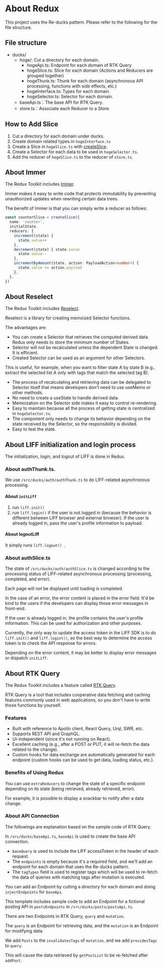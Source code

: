 # About Redux

This project uses the Re-ducks pattern. Please refer to the following for the file structure.

## File structure

- ducks/
  - hoge/: Cut a directory for each domain.
    - hogeApi.ts: Endpoint for each domain of RTK Query
    - hogeSlice.ts: Slice for each domain (Actions and Reducers are grouped together)
    - hogeThunk.ts: Thunk for each domain (asynchronous API processing, functions with side effects, etc.)
    - hogeInterface.ts: Types for each domain.
    - hogeSelector.ts: Selector for each domain.
  - baseApi.ts：The base API for RTK Query.
  - store.ts：Associate each Reducer to a Store.

## How to Add Slice

1. Cut a directory for each domain under ducks.
2. Create domain related types in `hogeInterface.ts` 
3. Create a Slice in `hogeSlice.ts` with [createSlice](https://redux-toolkit.js.org/api/createslice). 
4. Create a Selector for each data to be used in `hogeSelector.ts`. 
5. Add the reducer of `hogeSlice.ts` to the reducer of `store.ts`.

## About Immer

The Redux Toolkit includes [Immer](https://immerjs.github.io/immer/).

Immer makes it easy to write code that protects immutability by preventing unauthorized updates when rewriting certain data trees.

The benefit of Immer is that you can simply write a reducer as follows:

```typescript
const counterSlice = createSlice({
  name: 'counter',
  initialState,
  reducers: {
    increment(state) {
      state.value++
    },
    decrement(state) { state.value
      state.value--
    },
    incrementByAmount(state, action: PayloadAction<number>) {
      state.value += action.payload
    },
  },
})
```

## About Reselect

The Redux Toolkit includes [Reselect](https://github.com/reduxjs/reselect).

Reselect is a library for creating memoized Selector functions.

The advantages are:
- You can create a Selector that retrieves the computed derived data. Redux only needs to store the minimum number of States.
- Selector will not be recalculated unless the dependent State is changed. It is efficient.
- Created Selector can be used as an argument for other Selectors.

This is useful, for example, when you want to filter state A by state B (e.g., extract the selected list A only with tags that match the selected tag B).

- The process of recalculating and retrieving data can be delegated to Selector itself that means developers don't need to use useMemo or other methods.
- No need to create a useState to handle derived data.
- Memoization on the Selector side makes it easy to control re-rendering.
- Easy to maintain because all the process of getting state is centralized in `hogeSelector.ts`.
- The component only needs to change its behavior depending on the state received by the Selector, so the responsibility is divided.
- Easy to test the state.

## About LIFF initialization and login process

The initialization, login, and logout of LIFF is done in Redux.

### About authThunk.ts.

We use `/src/ducks/auth/authThunk.ts` to do LIFF-related asynchronous processing.

#### About `initLiff` 

1. run `liff.init()` 
2. run `liff.login()` if the user is not logged in (because the behavior is different between LIFF browser and external browser).
If the user is already logged in, pass the user's profile information to payload.

#### About logoutLiff

It simply runs `liff.logout() `.

### About authSlice.ts

The state of `/src/ducks/auth/authSlice.ts` is changed according to the processing status of LIFF-related asynchronous processing (processing, completed, and error).

Each page will not be displayed until loading is completed.

In the case of an error, the error content is placed in the error field. It'd be kind to the users if the developers can display those error messages in front-end.

If the user is already logged in, the profile contains the user's profile information. This can be used for authorization and other purposes.

Currently, the only way to update the access token in the LIFF SDK is to do `liff.init()` and `liff.logint()`, so the best way to determine the access token is to check the API response for errors.

Depending on the error content, it may be better to display error messages or dispatch `initLiff`.

## About RTK Query

The Redux Toolkit includes a feature called [RTK Query](https://redux-toolkit.js.org/rtk-query/overview).

RTK Query is a tool that includes cooperative data fetching and caching features commonly used in web applications, so you don't have to write those functions by yourself.

### Features

- Built with reference to Apollo client, React Query, Urql, SWR, etc.
- Supports REST API and GraphQL.
- UI-independent (since it's not running on React).
- Excellent caching (e.g., after a POST or PUT, it will re-fetch the data related to the change).
- Custom hooks for data exchange are automatically generated for each endpoint (custom hooks can be used to get data, loading status, etc.).

### Benefits of Using Redux

You can use `extraReducers` to change the state of a specific endpoint depending on its state (being retrieved, already retrieved, error).

For example, it is possible to display a snackbar to notify after a data change.

### About API Connection

The followings are explanation based on the sample code of RTK Query.

In `/src/ducks/baseApi.ts`, `baseApi` is used to create the base API connection.

- `baseQuery` is used to include the LIFF accessToken in the header of each request.
- The `endpoints` is empty because it's a required field, and we'll add an endpoint for each domain that uses the Re-ducks pattern.
- The `tagTypes` field is used to register tags which will be used to re-fetch the data of queries with matching tags after mutation is executed.

You can add an Endpoint by cutting a directory for each domain and doing `injectEndpoints` for `baseApi`.

This template includes sample code to add an Endpoint for a fictional posting API in `postsEndpoints` in `/src/ducks/posts/postsApi.ts`.

There are two Endpoints in RTK Query, `query` and `mutation`.

The `query` is an Endpoint for retrieving data, and the `mutation` is an Endpoint for modifying data.

We add `Posts` to the `invalidatesTags` of `mutation`, and we add `providesTags` to `query`.

This will cause the data retrieved by `getPostList` to be re-fetched after `addPost`.
